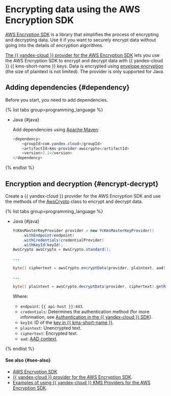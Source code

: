 # Encrypting data using the AWS Encryption SDK

[AWS Encryption SDK](https://docs.aws.amazon.com/encryption-sdk/latest/developer-guide/introduction.html) is a library that simplifies the process of encrypting and decrypting data. Use it if you want to securely encrypt data without going into the details of encryption algorithms.

[The {{ yandex-cloud }} provider for the AWS Encryption SDK](https://github.com/yandex-cloud/kms-clients-java/tree/master/kms-provider-awsCrypto) lets you use the AWS Encryption SDK to encrypt and decrypt data with {{ yandex-cloud }} {{ kms-short-name }} keys. Data is encrypted using [envelope encryption](../../concepts/envelope.md) (the size of plaintext is not limited). The provider is only supported for Java.

## Adding dependencies {#dependency}

Before you start, you need to add dependencies.

{% list tabs group=programming_language %}

- Java {#java}

   Add dependencies using [Apache Maven](https://maven.apache.org/):

   ```java
   <dependency>
       <groupId>com.yandex.cloud</groupId>
       <artifactId>kms-provider-awscrypto</artifactId>
       <version>2.1</version>
   </dependency>
   ```

{% endlist %}

## Encryption and decryption {#encrypt-decrypt}

Create a {{ yandex-cloud }} provider for the AWS Encryption SDK and use the methods of the [AwsCrypto](https://aws.github.io/aws-encryption-sdk-java/com/amazonaws/encryptionsdk/AwsCrypto.html) class to encrypt and decrypt data.

{% list tabs group=programming_language %}

- Java {#java}

   ```java
   YcKmsMasterKeyProvider provider = new YcKmsMasterKeyProvider()
       .withEndpoint(endpoint)
       .withCredentials(credentialProvider)
       .withKeyId(keyId);
   AwsCrypto awsCrypto = AwsCrypto.standard();

   ...

   byte[] ciphertext = awsCrypto.encryptData(provider, plaintext, aad).getResult();

   ...

   byte[] plaintext = awsCrypto.decryptData(provider, ciphertext).getResult();

   ```

   Where:

   * `endpoint`: `{{ api-host }}:443`.
   * `credentials`: Determines the authentication method (for more information, see [Authentication in the {{ yandex-cloud }} SDK](sdk.md#auth)).
   * `keyId`: ID of the [key in {{ kms-short-name }}](../../concepts/key.md).
   * `plaintext`: Unencrypted text.
   * `ciphertext`: Encrypted text.
   * `aad`: [AAD context](../../concepts/symmetric-encryption.md#add-context).

{% endlist %}

#### See also {#see-also}

* [AWS Encryption SDK](https://docs.aws.amazon.com/encryption-sdk/latest/developer-guide/introduction.html)
* [{{ yandex-cloud }} provider for the AWS Encryption SDK](https://github.com/yandex-cloud/kms-clients-java/tree/master/kms-provider-awsCrypto).
* [Examples of using {{ yandex-cloud }} KMS Providers for the AWS Encryption SDK](https://github.com/yandex-cloud/kms-clients-java/tree/master/kms-provider-awsCrypto/src/main/java/com/yandex/cloud/kms/providers/examples).